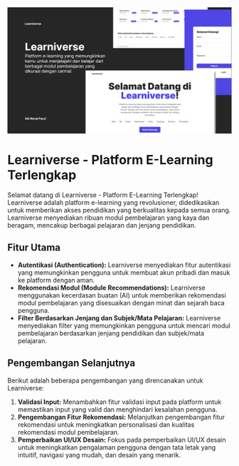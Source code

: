 <img src="./public/preview.png" alt="Learniverse Preview">

# Learniverse - Platform E-Learning Terlengkap

Selamat datang di Learniverse - Platform E-Learning Terlengkap! Learniverse adalah platform e-learning yang revolusioner, didedikasikan untuk memberikan akses pendidikan yang berkualitas kepada semua orang. Learniverse menyediakan ribuan modul pembelajaran yang kaya dan beragam, mencakup berbagai pelajaran dan jenjang pendidikan.

## Fitur Utama

- **Autentikasi (Authentication):** Learniverse menyediakan fitur autentikasi yang memungkinkan pengguna untuk membuat akun pribadi dan masuk ke platform dengan aman.
- **Rekomendasi Modul (Module Recommendations):** Learniverse menggunakan kecerdasan buatan (AI) untuk memberikan rekomendasi modul pembelajaran yang disesuaikan dengan minat dan sejarah baca pengguna.
- **Filter Berdasarkan Jenjang dan Subjek/Mata Pelajaran:** Learniverse menyediakan filter yang memungkinkan pengguna untuk mencari modul pembelajaran berdasarkan jenjang pendidikan dan subjek/mata pelajaran.

## Pengembangan Selanjutnya

Berikut adalah beberapa pengembangan yang direncanakan untuk Learniverse:

1. **Validasi Input:** Menambahkan fitur validasi input pada platform untuk memastikan input yang valid dan menghindari kesalahan pengguna.
2. **Pengembangan Fitur Rekomendasi:** Melanjutkan pengembangan fitur rekomendasi untuk meningkatkan personalisasi dan kualitas rekomendasi modul pembelajaran.
3. **Pemperbaikan UI/UX Desain:** Fokus pada pemperbaikan UI/UX desain untuk meningkatkan pengalaman pengguna dengan tata letak yang intuitif, navigasi yang mudah, dan desain yang menarik.
